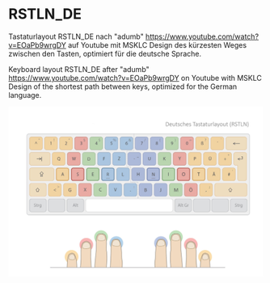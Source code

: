 # RSTLN_DE
Tastaturlayout RSTLN_DE nach "adumb" https://www.youtube.com/watch?v=EOaPb9wrgDY auf Youtube  mit MSKLC
Design des kürzesten Weges zwischen den Tasten, optimiert für die deutsche Sprache.


Keyboard layout RSTLN_DE after "adumb" https://www.youtube.com/watch?v=EOaPb9wrgDY on Youtube with MSKLC
Design of the shortest path between keys, optimized for the German language.

![Picture of the visual Keyboard Layout](https://github.com/Woses/RSTLN_DE/blob/main/RSTLN(Ger).jpg)
